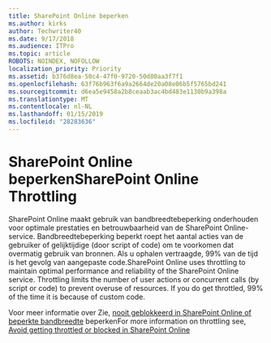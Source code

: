 ```yaml
---
title: SharePoint Online beperken
ms.author: kirks
author: Techwriter40
ms.date: 9/17/2018
ms.audience: ITPro
ms.topic: article
ROBOTS: NOINDEX, NOFOLLOW
localization_priority: Priority
ms.assetid: b376d8ea-50c4-47f0-9720-50d80aa3f7f1
ms.openlocfilehash: 63f76b963f6a9a2664de20a08e06b5f5765bd241
ms.sourcegitcommit: d6ea5e9458a2b8ceaab3ac4bd483e1130b9a398a
ms.translationtype: MT
ms.contentlocale: nl-NL
ms.lasthandoff: 01/15/2019
ms.locfileid: "28283636"
---
```

# <a name="sharepoint-online-throttling"></a><span data-ttu-id="2dd6f-102">SharePoint Online beperken</span><span class="sxs-lookup"><span data-stu-id="2dd6f-102">SharePoint Online Throttling</span></span>

<span data-ttu-id="2dd6f-p101">SharePoint Online maakt gebruik van bandbreedtebeperking onderhouden voor optimale prestaties en betrouwbaarheid van de SharePoint Online-service. Bandbreedtebeperking beperkt roept het aantal acties van de gebruiker of gelijktijdige (door script of code) om te voorkomen dat overmatig gebruik van bronnen. Als u ophalen vertraagde, 99% van de tijd is het gevolg van aangepaste code.</span><span class="sxs-lookup"><span data-stu-id="2dd6f-p101">SharePoint Online uses throttling to maintain optimal performance and reliability of the SharePoint Online service. Throttling limits the number of user actions or concurrent calls (by script or code) to prevent overuse of resources. If you do get throttled, 99% of the time it is because of custom code.</span></span>
  
<span data-ttu-id="2dd6f-106">Voor meer informatie over Zie, [nooit geblokkeerd in SharePoint Online of beperkte bandbreedte](https://go.microsoft.com/fwlink/?linkid=2022019) beperken</span><span class="sxs-lookup"><span data-stu-id="2dd6f-106">For more information on throttling see, [Avoid getting throttled or blocked in SharePoint Online](https://go.microsoft.com/fwlink/?linkid=2022019)</span></span>
  

